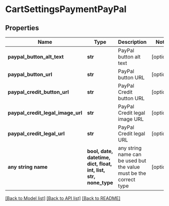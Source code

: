 # CartSettingsPaymentPayPal


## Properties
Name | Type | Description | Notes
------------ | ------------- | ------------- | -------------
**paypal_button_alt_text** | **str** | PayPal button alt text | [optional] 
**paypal_button_url** | **str** | PayPal button URL | [optional] 
**paypal_credit_button_url** | **str** | PayPal Credit button URL | [optional] 
**paypal_credit_legal_image_url** | **str** | PayPal Credit legal image URL | [optional] 
**paypal_credit_legal_url** | **str** | PayPal Credit legal URL | [optional] 
**any string name** | **bool, date, datetime, dict, float, int, list, str, none_type** | any string name can be used but the value must be the correct type | [optional]

[[Back to Model list]](../README.md#documentation-for-models) [[Back to API list]](../README.md#documentation-for-api-endpoints) [[Back to README]](../README.md)


